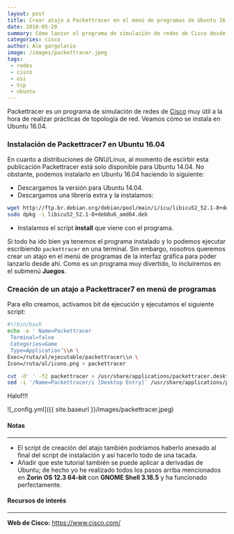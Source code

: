 ```yaml
---
layout: post
title: Crear atajo a Packettracer en el menú de programas de Ubuntu 16.04
date: 2018-05-20
summary: Cómo lanzar el programa de simulación de redes de Cisco desde la GUI de Ubuntu 16.04
categories: cisco 
author: Ale gargolario
image: /images/packettracer.jpeg
tags:
 - redes
 - cisco
 - osi
 - tcp
 - ubuntu
---
```


Packettracer es un programa de simulación de redes de [Cisco](https://www.cisco.com/) muy útil a la hora de realizar prácticas de topología de red.
Veamos cómo se instala en Ubuntu 16.04.

### Instalación de Packettracer7 en Ubuntu 16.04

En cuanto a distribuciones de GNU/Linux, al momento de escirbir esta publicación Packettracer está solo disponible para Ubuntu 14.04. No obstante, podemos instalarlo en Ubuntu 16.04 haciendo lo siguiente:

+ Descargamos la versión para Ubuntu 14.04.
+ Descargamos una librería extra y la instalamos:

```bash
wget http://ftp.br.debian.org/debian/pool/main/i/icu/libicu52_52.1-8+deb8u6_amd64.deb
sudo dpkg -i libicu52_52.1-8+deb8u6_amd64.deb
```
+ Instalamos el script **install** que viene con el programa.

Si todo ha ido bien ya tenemos el programa instalado y lo podemos ejecutar escribiendo `packettracer` en una terminal. Sin embargo, nosotros queremos crear un atajo en el menú de programas de la interfaz gráfica para poder lanzarlo desde ahí. Como es un programa muy divertido, lo incluiremos en el submenú **Juegos**.

### Creación de un atajo a Packettracer7 en menú de programas

Para ello creamos, activamos bit de ejecución y ejecutamos el siguiente script:

```bash
#!/bin/bash
echo -e ' Name=Packettracer
 Terminal=false
 Categories=Game
 Type=Application'\\n \
Exec=/ruta/al/ejecutable/packettracer\\n \
Icon=/ruta/al/icono.png > packettracer

cut -d' ' -f2 packettracer > /usr/share/applications/packettracer.desktop
sed -i '/Name=Packettracer/i [Desktop Entry]' /usr/share/applications/packettracer.desktop

```

Halof!!!

![_config.yml]({{ site.baseurl }}/images/packettracer.jpeg)


#### Notas
*** 
+ El script de creación del atajo también podríamos haberlo anexado al final del script de instalación y así hacerlo todo de una tacada.
+ Añadir que este tutorial también se puede aplicar a derivadas de Ubuntu; de hecho yo he realizado todos los pasos arriba mencionados en **Zorin OS 12.3 64-bit** con **GNOME Shell 3.18.5** y ha funcionado perfectamente.

#### Recursos de interés
*** 

**Web de Cisco:** <https://www.cisco.com/>

